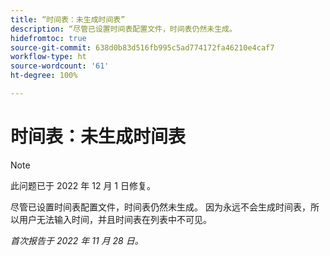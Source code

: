 ```yaml
---
title: “时间表：未生成时间表”
description: “尽管已设置时间表配置文件，时间表仍然未生成。
hidefromtoc: true
source-git-commit: 638d0b83d516fb995c5ad774172fa46210e4caf7
workflow-type: ht
source-wordcount: '61'
ht-degree: 100%

---
```



# 时间表：未生成时间表

>[!NOTE]
>此问题已于 2022 年 12 月 1 日修复。

尽管已设置时间表配置文件，时间表仍然未生成。 因为永远不会生成时间表，所以用户无法输入时间，并且时间表在列表中不可见。

_首次报告于 2022 年 11 月 28 日。_

